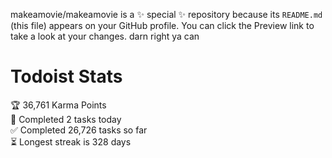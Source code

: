 makeamovie/makeamovie is a ✨ special ✨ repository because its `README.md` (this file) appears on your GitHub profile.
You can click the Preview link to take a look at your changes. darn right ya can

# Todoist Stats

<!-- TODO-IST:START -->
🏆  36,761 Karma Points           
🌸  Completed 2 tasks today           
✅  Completed 26,726 tasks so far           
⏳  Longest streak is 328 days
<!-- TODO-IST:END -->